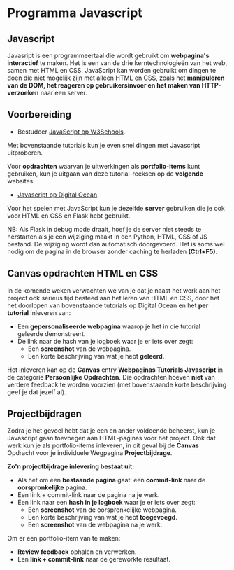 # Programma Javascript

## Javascript
Javasript is een programmeertaal die wordt gebruikt om **webpagina's interactief** te maken. Het is een van de drie kerntechnologieën van het web, samen met HTML en CSS. JavaScript kan worden gebruikt om dingen te doen die niet mogelijk zijn met alleen HTML en CSS, zoals het **manipuleren van de DOM, het reageren op gebruikersinvoer en het maken van HTTP-verzoeken** naar een server.

## Voorbereiding
- Bestudeer [JavaScript op W3Schools](https://www.w3schools.com/js/default.asp).

Met bovenstaande tutorials kun je even snel dingen met Javascript uitproberen.

Voor **opdrachten** waarvan je uitwerkingen als **portfolio-items** kunt gebruiken, kun je uitgaan van deze tutorial-reeksen op de **volgende** websites:
- [Javascript op Digital Ocean](https://www.digitalocean.com/community/tutorial-series/how-to-code-in-javascript).

Voor het spelen met JavaScript kun je dezelfde **server** gebruiken die je ook voor HTML en CSS en Flask hebt gebruikt.

NB: Als Flask in debug mode draait, hoef je de server niet steeds te herstarten als je een wijziging maakt in een Python, HTML, CSS of JS bestand. De wijziging wordt dan automatisch doorgevoerd. Het is soms wel nodig om de pagina in de browser zonder caching te herladen **(Ctrl+F5)**.

## Canvas opdrachten HTML en CSS
In de komende weken verwachten we van je dat je naast het werk aan het project ook serieus tijd besteed aan het leren van HTML en CSS, door het het doorlopen van bovenstaande tutorials op Digital Ocean en het **per tutorial** inleveren van:
- Een **gepersonaliseerde webpagina** waarop je het in die tutorial geleerde demonstreert.
- De link naar de hash van je logboek waar je er iets over zegt:
  - Een **screenshot** van de webpagina.
  - Een korte beschrijving van wat je hebt **geleerd**.

Het inleveren kan op de **Canvas** entry **Webpaginas Tutorials Javascript** in de categorie **Persoonlijke Opdrachten**. Die opdrachten hoeven **niet** van verdere feedback te worden voorzien (met bovenstaande korte beschrijving geef je dat jezelf al).

## Projectbijdragen 
Zodra je het gevoel hebt dat je een en ander voldoende beheerst, kun je Javascript gaan toevoegen aan HTML-paginas voor het project. Ook dat werk kun je als portfolio-items inleveren, in dit geval bij de **Canvas** Opdracht voor je individuele Wegpagina **Projectbijdrage**.

**Zo'n projectbijdrage inlevering bestaat uit:**
- Als het om een **bestaande pagina** gaat: een **commit-link** naar de **oorspronkelijke** pagina.
- Een link + commit-link naar de pagina na je werk.
- Een link naar een **hash in je logboek** waar je er iets over zegt:
  - Een **screenshot** van de oorspronkelijke webpagina.
  - Een korte beschrijving van wat je hebt **toegevoegd**.
  - Een **screenshot** van de webpagina na je werk.

Om er een portfolio-item van te maken: 
- **Review feedback** ophalen en verwerken.
- Een **link + commit-link** naar de gereworkte resultaat.
